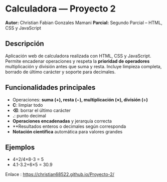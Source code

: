 # Calculadora  — Proyecto 2

**Autor:** Christian Fabian Gonzales Mamani 
**Parcial:** Segundo Parcial – HTML, CSS y JavaScript

## Descripción
Aplicación web de calculadora realizada con HTML, CSS y JavaScript. Permite encadenar operaciones y respeta la **prioridad de operadores** 
multiplicación y división antes que suma y resta. Incluye limpieza completa, borrado de último carácter y soporte para decimales.

## Funcionalidades principales
- Operaciones: **suma (+), resta (−), multiplicación (×), división (÷)**  
- **C**: limpiar todo  
- **⌫**: borrar el último carácter  
- **.**: punto decimal  
- **Operaciones encadenadas** y jerarquía correcta  
- **Resultados enteros o decimales según corresponda  
- **Notación científica** automática para valores grandes 

## Ejemplos
- 4+2/4×8-3 = 5  
- 4.1-3.2+6×5 = 30.9

Enlace : https://christian68522.github.io/Proyecto-2/
